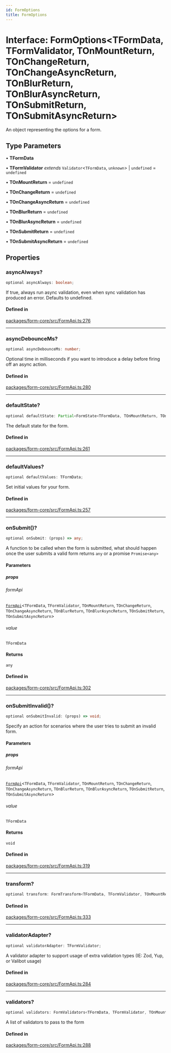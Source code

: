 ```yaml
---
id: FormOptions
title: FormOptions
---
```


# Interface: FormOptions\<TFormData, TFormValidator, TOnMountReturn, TOnChangeReturn, TOnChangeAsyncReturn, TOnBlurReturn, TOnBlurAsyncReturn, TOnSubmitReturn, TOnSubmitAsyncReturn\>

An object representing the options for a form.

## Type Parameters

• **TFormData**

• **TFormValidator** *extends* `Validator`\<`TFormData`, `unknown`\> \| `undefined` = `undefined`

• **TOnMountReturn** = `undefined`

• **TOnChangeReturn** = `undefined`

• **TOnChangeAsyncReturn** = `undefined`

• **TOnBlurReturn** = `undefined`

• **TOnBlurAsyncReturn** = `undefined`

• **TOnSubmitReturn** = `undefined`

• **TOnSubmitAsyncReturn** = `undefined`

## Properties

### asyncAlways?

```ts
optional asyncAlways: boolean;
```

If true, always run async validation, even when sync validation has produced an error. Defaults to undefined.

#### Defined in

[packages/form-core/src/FormApi.ts:276](https://github.com/TanStack/form/blob/main/packages/form-core/src/FormApi.ts#L276)

***

### asyncDebounceMs?

```ts
optional asyncDebounceMs: number;
```

Optional time in milliseconds if you want to introduce a delay before firing off an async action.

#### Defined in

[packages/form-core/src/FormApi.ts:280](https://github.com/TanStack/form/blob/main/packages/form-core/src/FormApi.ts#L280)

***

### defaultState?

```ts
optional defaultState: Partial<FormState<TFormData, TOnMountReturn, TOnChangeReturn, TOnChangeAsyncReturn, TOnBlurReturn, TOnBlurAsyncReturn, TOnSubmitReturn, TOnSubmitAsyncReturn>>;
```

The default state for the form.

#### Defined in

[packages/form-core/src/FormApi.ts:261](https://github.com/TanStack/form/blob/main/packages/form-core/src/FormApi.ts#L261)

***

### defaultValues?

```ts
optional defaultValues: TFormData;
```

Set initial values for your form.

#### Defined in

[packages/form-core/src/FormApi.ts:257](https://github.com/TanStack/form/blob/main/packages/form-core/src/FormApi.ts#L257)

***

### onSubmit()?

```ts
optional onSubmit: (props) => any;
```

A function to be called when the form is submitted, what should happen once the user submits a valid form returns `any` or a promise `Promise<any>`

#### Parameters

##### props

###### formApi

[`FormApi`](../classes/formapi.md)\<`TFormData`, `TFormValidator`, `TOnMountReturn`, `TOnChangeReturn`, `TOnChangeAsyncReturn`, `TOnBlurReturn`, `TOnBlurAsyncReturn`, `TOnSubmitReturn`, `TOnSubmitAsyncReturn`\>

###### value

`TFormData`

#### Returns

`any`

#### Defined in

[packages/form-core/src/FormApi.ts:302](https://github.com/TanStack/form/blob/main/packages/form-core/src/FormApi.ts#L302)

***

### onSubmitInvalid()?

```ts
optional onSubmitInvalid: (props) => void;
```

Specify an action for scenarios where the user tries to submit an invalid form.

#### Parameters

##### props

###### formApi

[`FormApi`](../classes/formapi.md)\<`TFormData`, `TFormValidator`, `TOnMountReturn`, `TOnChangeReturn`, `TOnChangeAsyncReturn`, `TOnBlurReturn`, `TOnBlurAsyncReturn`, `TOnSubmitReturn`, `TOnSubmitAsyncReturn`\>

###### value

`TFormData`

#### Returns

`void`

#### Defined in

[packages/form-core/src/FormApi.ts:319](https://github.com/TanStack/form/blob/main/packages/form-core/src/FormApi.ts#L319)

***

### transform?

```ts
optional transform: FormTransform<TFormData, TFormValidator, TOnMountReturn, TOnChangeReturn, TOnChangeAsyncReturn, TOnBlurReturn, TOnBlurAsyncReturn, TOnSubmitReturn, TOnSubmitAsyncReturn>;
```

#### Defined in

[packages/form-core/src/FormApi.ts:333](https://github.com/TanStack/form/blob/main/packages/form-core/src/FormApi.ts#L333)

***

### validatorAdapter?

```ts
optional validatorAdapter: TFormValidator;
```

A validator adapter to support usage of extra validation types (IE: Zod, Yup, or Valibot usage)

#### Defined in

[packages/form-core/src/FormApi.ts:284](https://github.com/TanStack/form/blob/main/packages/form-core/src/FormApi.ts#L284)

***

### validators?

```ts
optional validators: FormValidators<TFormData, TFormValidator, TOnMountReturn, TOnChangeReturn, TOnChangeAsyncReturn, TOnBlurReturn, TOnBlurAsyncReturn, TOnSubmitReturn, TOnSubmitAsyncReturn>;
```

A list of validators to pass to the form

#### Defined in

[packages/form-core/src/FormApi.ts:288](https://github.com/TanStack/form/blob/main/packages/form-core/src/FormApi.ts#L288)

